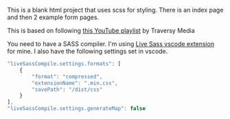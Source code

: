 This is a blank html project that uses scss for styling. There is an index page and then 2 example form pages.

This is based on following [this YouTube playlist](https://www.youtube.com/playlist?list=PLillGF-Rfqba3xeEvDzIcUCxwMlGiewfV) by Traversy Media

You need to have a SASS compiler. I'm using [Live Sass vscode extension](https://marketplace.visualstudio.com/items?itemName=ritwickdey.live-sass) for mine. I also have the following settings set in vscode.

```javascript
"liveSassCompile.settings.formats": [
    {
        "format": "compressed",
        "extensionName": ".min.css",
        "savePath": "/dist/css"
    }
],
"liveSassCompile.settings.generateMap": false
```
